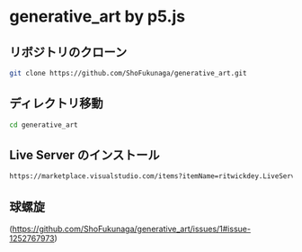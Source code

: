 # generative_art by p5.js

## リボジトリのクローン

```bash
git clone https://github.com/ShoFukunaga/generative_art.git
```

## ディレクトリ移動

```bash
cd generative_art
```

## Live Server のインストール

```bash
https://marketplace.visualstudio.com/items?itemName=ritwickdey.LiveServer
```

## 球螺旋
(https://github.com/ShoFukunaga/generative_art/issues/1#issue-1252767973)
